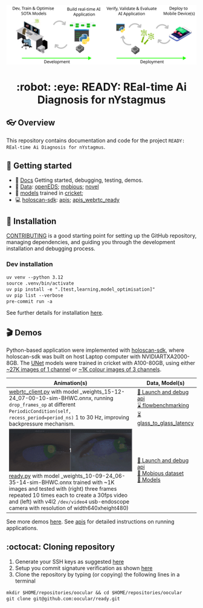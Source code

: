 <div style="text-align: center;" align="center">
  <img src="docs/figs/ready.svg" alt="real-time ai diagnosis for nystagmus" width="600"/>
  <h1> :robot: :eye: READY: REal-time Ai Diagnosis for nYstagmus </h1>
</div>

## :eyeglasses: Overview
This repository contains documentation and code for the project `READY: REal-time Ai Diagnosis for nYstagmus`.

## :school_satchel: Getting started
* :page_facing_up: [Docs](docs/README.md) Getting started, debugging, testing, demos.
* :floppy_disk: [Data](data/): [openEDS](data/openEDS/); [mobious](data/mobious/); [novel](data/novel/)
* :brain: [models](docs/models) trained in [cricket](docs/cricket); 
* :computer: [holoscan-sdk](docs/holoscan/): [apis](docs/holoscan/apis.md); [apis_webrtc_ready](docs/holoscan/apis_webrtc_ready.md)

## :nut_and_bolt: Installation
[CONTRIBUTING](CONTRIBUTING.md) is a good starting point for setting up the GitHub repository, managing dependencies, and guiding you through the development installation and debugging process.

### Dev installation
```
uv venv --python 3.12
source .venv/bin/activate
uv pip install -e ".[test,learning,model_optimisation]"
uv pip list --verbose
pre-commit run -a
```
See further details for installation [here](docs).

## :clapper: Demos
Python-based application were implemented with [holoscan-sdk](docs/holoscan/README.md), where  holoscan-sdk was built on host Laptop computer with NVIDIARTXA2000-8GB.
The [UNet](src/ready/models/unet.py) models were trained in cricket with A100-80GB, using either [~27K images of 1 channel](data/openEDS/README.md) or [~1K colour images of 3 channels](data/mobious/README.md). 

| Animation(s) | Data, Model(s) |
| --- | --- |
| [webrtc_client.py](src/ready/apis/holoscan/webrtc_ready/webrtc_client.py) with model _weights_15-12-24_07-00-10-sim-BHWC.onnx, running `drop_frames_op` at different `PeriodicCondition(self, recess_period=period_ns)` 1 to 30 Hz, improving backpressure mechanism. | [:nut_and_bolt: Launch and debug api](docs/holoscan/apis_webrtc_ready.md) <br/> [:hourglass: flowbenchmarking](data/webrtc/flow_benchmarking/) <br/> [:hourglass_flowing_sand: glass_to_glass_latency](data/webrtc/glass_to_glass_latency/) |
| ![animation](docs/figs/animations/ready-mobious-2024-09-12.gif) [ready.py](src/ready/apis/holoscan/ready/python/ready.py) with model _weights_10-09-24_06-35-14-sim-BHWC.onnx trained with ~1K images and tested with (right) three frames repeated 10 times each to create a 30fps video and (left) with v4l2 `/dev/video4` usb-endoscope camera with resolution of width640xheight480) |  [:nut_and_bolt: Launch and debug api](docs/holoscan/apis_ready.md) <br/> [:floppy_disk: Mobious dataset](data/mobious/) <br/> [:brain: Models](data/mobious/models/) |

See more demos [here](docs/README.md#demos). 
See [apis](docs/holoscan/apis.md) for detailed instructions on running applications.

## :octocat: Cloning repository
1. Generate your SSH keys as suggested [here](https://docs.github.com/en/github/authenticating-to-github/generating-a-new-ssh-key-and-adding-it-to-the-ssh-agent)
2. Setup you commit signature verification as shown [here](https://docs.github.com/en/authentication/managing-commit-signature-verification/about-commit-signature-verification#ssh-commit-signature-verification)
3. Clone the repository by typing (or copying) the following lines in a terminal
```
mkdir $HOME/repositories/oocular && cd $HOME/repositories/oocular
git clone git@github.com:oocular/ready.git
```
